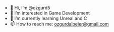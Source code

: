 - 👋 Hi, I’m @ozgurd5
- 👀 I’m interested in Game Development
- 🌱 I’m currently learning Unreal and C
- 📫 How to reach me: ozgurdalbeler@gmail.com
